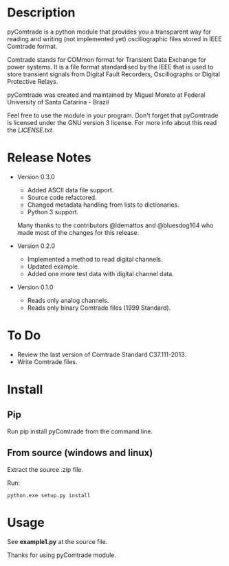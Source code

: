 Description
===============

pyComtrade is a python module that provides you a transparent way for reading and writing (not implemented yet) oscillographic files stored in IEEE Comtrade format.

Comtrade stands for COMmon format for Transient Data Exchange for power systems. It is a file format standardised by the IEEE that is used to store transient signals from Digital Fault Recorders, Oscillographs or Digital Protective Relays.

pyComtrade was created and maintained by Miguel Moreto at Federal University of Santa Catarina - Brazil

Feel free to use the module in your program. Don't forget that pyComtrade is licensed under the GNU version 3 license. For more info about this read the *LICENSE.txt*.

Release Notes
===============
* Version 0.3.0
  - Added ASCII data file support.
  - Source code refactored.
  - Changed metadata handling from lists to dictionaries.
  - Python 3 support.

  Many thanks to the contributors @ldemattos and @bluesdog164 who made most of the changes for this release.

* Version 0.2.0

  - Implemented a method to read digital channels.
  - Updated example.
  - Added one more test data with digital channel data.

* Version 0.1.0

  - Reads only analog channels.
  - Reads only binary Comtrade files (1999 Standard).

To Do
===============

* Review the last version of Comtrade Standard C37.111-2013.
* Write Comtrade files.

Install
===============

Pip
---------------

Run pip install pyComtrade from the command line.


From source (windows and linux)
-------------------------------

Extract the source .zip file.

Run:

    python.exe setup.py install

Usage
===============

See **example1.py** at the source file.

Thanks for using pyComtrade module.
